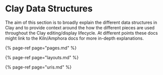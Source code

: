 # Clay Data Structures

The aim of this section is to broadly explain the different data structures in Clay and to provide context around the how the different pieces are used throughout the Clay editing/display lifecycle. At different points these docs might link to the Kiln/Amphora docs for more in-depth explanations.

{% page-ref page="pages.md" %}

{% page-ref page="layouts.md" %}

{% page-ref page="uris.md" %}

